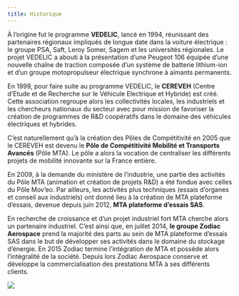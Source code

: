 ```yaml
---
title: Historique
---
```


À l’origine fut le programme **VEDELIC**, lancé en 1994, réunissant des partenaires régionaux impliqués de longue date dans la voiture électrique : le groupe PSA, Saft, Leroy Somer, Sagem et les universités régionales. Le projet VEDELIC a abouti à la présentation d’une Peugeot 106 équipée d’une nouvelle chaîne de traction composée d’un système de batterie lithium-ion et d’un groupe motopropulseur électrique synchrone à aimants permanents.

En 1999, pour faire suite au programme VEDELIC, le **CEREVEH** (Centre d’Etude et de Recherche sur le Véhicule Electrique et Hybride) est créé. Cette association regroupe alors les collectivités locales, les industriels et les chercheurs nationaux du secteur avec pour mission de favoriser la création de programmes de R&D coopératifs dans le domaine des véhicules électriques et hybrides.

C’est naturellement qu’à la création des Pôles de Compétitivité en 2005 que le CEREVEH est devenu le **Pôle de Compétitivité Mobilité et Transports Avancés** (Pôle MTA). Le pôle a alors la vocation de centraliser les différents projets de mobilité innovante sur la France entière.

En 2009, à la demande du ministère de l’industrie, une partie des activités du Pôle MTA (animation et création de projets R&D) a été fondue avec celles du Pôle Mov’eo. Par ailleurs, les activités plus techniques (essais d’organes et conseil aux industriels) ont donné lieu à la création de MTA plateforme d’essais, devenue depuis juin 2012, **MTA plateforme d’essais SAS**.

En recherche de croissance et d’un projet industriel fort MTA cherche alors un partenaire industriel. C’est ainsi que, en juillet 2014, **le groupe Zodiac Aerospace** prend la majorité des parts au sein de MTA plateforme d’essais SAS dans le but de développer ses activités dans le domaine du stockage d’énergie. En 2015 Zodiac termine l’intégration de MTA et possède alors l’intégralité de la société. Depuis lors Zodiac Aerospace conserve et développe la commercialisation des prestations MTA à ses différents clients.

![](https://place.cat/c/300/200)